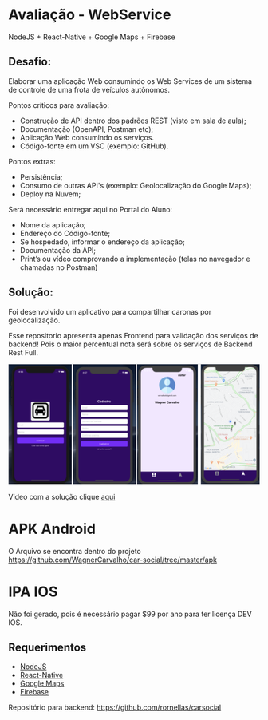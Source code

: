 # Avaliação - WebService
NodeJS + React-Native + Google Maps + Firebase

## Desafio:
Elaborar uma aplicação Web consumindo os Web Services de um sistema de controle de uma frota de veículos autônomos.

Pontos críticos para avaliação: 
- Construção de API dentro dos padrões REST (visto em sala de aula);
- Documentação (OpenAPI, Postman etc);
- Aplicação Web consumindo os serviços.
- Código-fonte em um VSC (exemplo: GitHub).

Pontos extras:
- Persistência;
- Consumo de outras API's (exemplo: Geolocalização do Google Maps);
- Deploy na Nuvem;

Será necessário entregar aqui no Portal do Aluno:
- Nome da aplicação;
- Endereço do Código-fonte;
- Se hospedado, informar o endereço da aplicação;
- Documentação da API;
- Print’s ou vídeo comprovando a implementação (telas no navegador e chamadas no Postman)


## Solução:
Foi desenvolvido um aplicativo para compartilhar caronas por geolocalização.

Esse repositorio apresenta apenas Frontend para validação dos serviços de backend! Pois o maior percentual nota será sobre os serviços de Backend Rest Full.

<p align="center">
  <img src="https://raw.githubusercontent.com/WagnerCarvalho/car-social/readme/.image/car-social.png?token=ABZNZYJAHQ2CFGDKCTBJIB26YGRUW" width="700">
</p>

Video com a solução clique [aqui](https://www.youtube.com/watch?v=Qhgt7_dQDqQ)

# APK Android 
O Arquivo se encontra dentro do projeto https://github.com/WagnerCarvalho/car-social/tree/master/apk

# IPA IOS  
Não foi gerado, pois é necessário pagar $99 por ano para ter licença DEV IOS.

## Requerimentos

* [NodeJS](https://nodejs.org/)
* [React-Native](https://reactnative.dev/docs/getting-started) 
* [Google Maps](https://cloud.google.com/maps-platform)
* [Firebase](https://firebase.google.com/)

Repositório para backend: https://github.com/rornellas/carsocial



